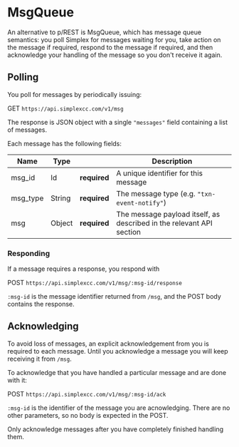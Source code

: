 # MsgQueue #

An alternative to p/REST is MsgQueue, which has message queue semantics: you poll Simplex for messages waiting for you, take action on the message if required, respond to the message if required, and then acknowledge your handling of the message so you don't receive it again.

## Polling ##

You poll for messages by periodically issuing:  

<span class="http-verb http-get">GET</span> `https://api.simplexcc.com/v1/msg`

The response is JSON object with a single `"messages"` field containing a list of messages.

Each message has the following fields:

Name     | Type   |              | Description
-------- | ------ | -------------| -----------
msg_id   | Id     | **required** | A unique identifier for this message
msg_type | String | **required** | The message type (e.g. `"txn-event-notify"`)
msg      | Object | **required** | The message payload itself, as described in the relevant API section

### Responding ###

If a message requires a response, you respond with

<span class="http-verb http-post">POST</span> `https://api.simplexcc.com/v1/msg/:msg-id/response`

`:msg-id` is the message identifier returned from `/msg`, and the POST body contains the response.

## Acknowledging ##

To avoid loss of messages, an explicit acknowledgement from you is required to each message. Until you acknowledge a message you will keep receiving it from `/msg`.

To acknowledge that you have handled a particular message and are done with it:

<span class="http-verb http-post">POST</span> `https://api.simplexcc.com/v1/msg/:msg-id/ack`

`:msg-id` is the identifier of the message you are acnowledging. There are no other parameters, so no body is expected in the POST.

<aside class="warning">
Only acknowledge messages after you have completely finished handling them.
</aside>

[modeline]: # ( vim: set ts=2 sw=2 expandtab wrap linebreak: )
